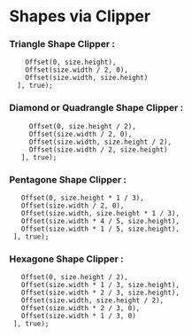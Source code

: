 # Shapes via Clipper

### Triangle Shape Clipper :

  ``` path.addPolygon([
      Offset(0, size.height),
      Offset(size.width / 2, 0),
      Offset(size.width, size.height)
    ], true); 
 ```   
 
### Diamond or Quadrangle Shape Clipper :

 ```   path.addPolygon([
      Offset(0, size.height / 2),
      Offset(size.width / 2, 0),
      Offset(size.width, size.height / 2),
      Offset(size.width / 2, size.height)
    ], true); 
 ```   
    
### Pentagone Shape Clipper :    
    
   ```  path.addPolygon([
      Offset(0, size.height * 1 / 3),
      Offset(size.width / 2, 0),
      Offset(size.width, size.height * 1 / 3),
      Offset(size.width * 4 / 5, size.height),
      Offset(size.width * 1 / 5, size.height),
    ], true);
   ``` 
   
### Hexagone Shape Clipper :       
  
   ``` path.addPolygon([
      Offset(0, size.height / 2),
      Offset(size.width * 1 / 3, size.height),
      Offset(size.width * 2 / 3, size.height),
      Offset(size.width, size.height / 2),
      Offset(size.width * 2 / 3, 0),
      Offset(size.width * 1 / 3, 0)
    ], true);
  ```    
